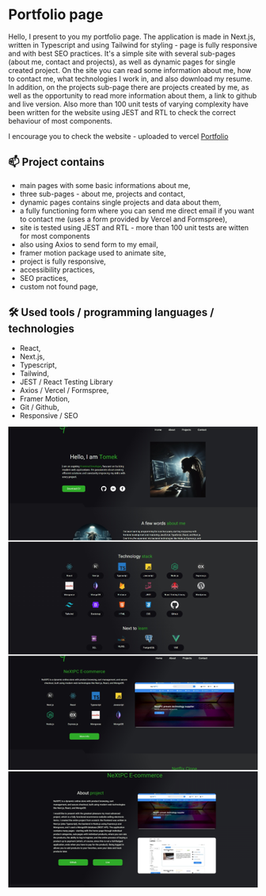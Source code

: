 <h1>Portfolio page</h1>

<p>Hello, I present to you my portfolio page. The application is made in Next.js, written in Typescript and using Tailwind for styling - page is fully responsive and with best SEO practices. It's a simple site with several sub-pages (about me, contact and projects), as well as dynamic pages for single created project. On the site you can read some information about me, how to contact me, what technologies I work in, and also download my resume. In addition, on the projects sub-page there are projects created by me, as well as the opportunity to read more information about them, a link to github and live version. Also more than 100 unit tests of varying complexity have been written for the website using JEST and RTL to check the correct behaviour of most components.</p>

<p>I encourage you to check the website - uploaded to vercel <a href='https://tomaszzportfolio.vercel.app/'>Portfolio</a></p>

<h2>📫 Project contains</h2>

- main pages with some basic informations about me,
- three sub-pages - about me, projects and contact,
- dynamic pages contains single projects and data about them,
- a fully functioning form where you can send me direct email if you want to contact me (uses a form provided by Vercel and Formspree),
- site is tested using JEST and RTL - more than 100 unit tests are witten for most components
- also using Axios to send form to my email,
- framer motion package used to animate site,
- project is fully responsive,
- accessibility practices,
- SEO practices,
- custom not found page,

<h2>🛠 Used tools / programming languages / technologies</h2>

- React,
- Next.js,
- Typescript,
- Tailwind,
- JEST / React Testing Library
- Axios / Vercel / Formspree,
- Framer Motion,
- Git / Github,
- Responsive / SEO

<div align='center'>
 <img src='./src/assets/photos/portfolio1.jpg'>
 <img src='./src/assets/photos/portfolio2.jpg'>
 <img src='./src/assets/photos/portfolio3.jpg'>
 <img src='./src/assets/photos/portfolio4.jpg'>
</div>
